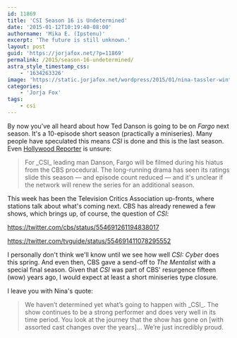 ```yaml
---
id: 11869
title: 'CSI Season 16 is Undetermined'
date: '2015-01-12T10:19:40-08:00'
authorname: 'Mika E. (Ipstenu)'
excerpt: 'The future is still unknown.'
layout: post
guid: 'https://jorjafox.net/?p=11869'
permalink: /2015/season-16-undetermined/
astra_style_timestamp_css:
    - '1634263326'
image: 'https://static.jorjafox.net/wordpress/2015/01/nina-tassler-winter-tca.jpg'
categories:
    - 'Jorja Fox'
tags:
    - csi
---
```


By now you've all heard about how Ted Danson is going to be on _Fargo_ next season. It's a 10-episode short season (practically a miniseries). Many people have speculated this means _CSI_ is done and this is the last season. Even <a href="http://www.hollywoodreporter.com/live-feed/fargo-fills-season-2-cast-761975">Hollywood Reporter</a> is unsure:

<blockquote>For _CSI_ leading man Danson, Fargo will be filmed during his hiatus from the CBS procedural. The long-running drama has seen its ratings slide this season — and episode count reduced — and it's unclear if the network will renew the series for an additional season. </blockquote>

This week has been the Television Critics Association up-fronts, where stations talk about what's coming next. CBS has already renewed a few shows, which brings up, of course, the question of _CSI_:

https://twitter.com/cbs/status/554691261194838017

https://twitter.com/tvguide/status/554691411078295552

I personally don't think we'll know until we see how well _CSI: Cyber_ does this spring. And even then, CBS gave a send-off to _The Mentalist_ with a special final season. Given that _CSI_ was part of CBS' resurgence fifteen (wow) years ago, I would expect at least a short miniseries type closure.

I leave you with Nina's quote:

<blockquote>We haven’t determined yet what’s going to happen with _CSI_. The show continues to be a strong performer and does very well in its time period. You look at the journey that the show has gone on [with assorted cast changes over the years]... We’re just incredibly proud.</blockquote>

